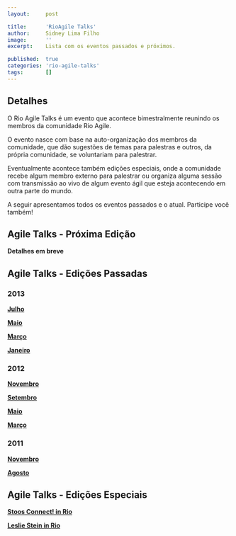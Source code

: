 ```yaml
---
layout:     post

title:      'RioAgile Talks'
author:     Sidney Lima Filho
image:      ''
excerpt:    Lista com os eventos passados e próximos.

published:  true
categories: 'rio-agile-talks'
tags:       []
---
```


## Detalhes

O Rio Agile Talks é um evento que acontece bimestralmente reunindo os membros da comunidade Rio Agile. 

O evento nasce com base na auto-organização dos membros da comunidade, que dão sugestões de temas para palestras e outros, da própria comunidade, se voluntariam para palestrar.

Eventualmente acontece também edições especiais, onde a comunidade recebe algum membro externo para palestrar ou organiza alguma sessão com transmissão ao vivo de algum evento ágil que esteja acontecendo em outra parte do mundo.

A seguir apresentamos todos os eventos passados e o atual. Participe você também!

## Agile Talks - Próxima Edição

**Detalhes em breve**

## Agile Talks - Edições Passadas

### 2013

**[Julho](2013/07.html)**

**[Maio](2013/05.html)**

**[Março](2013/03.html)**

**[Janeiro](2013/01.html)**

### 2012

**[Novembro](2012/11.html)**

**[Setembro](2012/09.html)**

**[Maio](2012/05.html)**

**[Março](2012/03.html)**

### 2011

**[Novembro](2011/11.html)**

**[Agosto](2011/08.html)**

## Agile Talks - Edições Especiais

**[Stoos Connect! in Rio](2012/10-especial.html)**

**[Leslie Stein in Rio](2013/01-especial.html)**